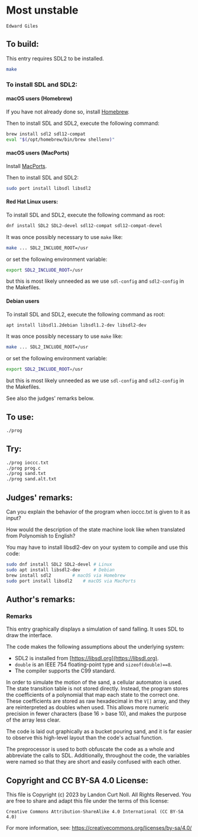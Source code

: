 # Most unstable

    Edward Giles

## To build:

This entry requires SDL2 to be installed.

```sh
make
```

### To install SDL and SDL2:

#### macOS users (Homebrew)

If you have not already done so, install [Homebrew](https://brew.sh).

Then to install SDL and SDL2, execute the following command:

```sh
brew install sdl2 sdl12-compat
eval "$(/opt/homebrew/bin/brew shellenv)"
```

#### macOS users (MacPorts)

Install [MacPorts](https://www.macports.org/install.php).

Then to install SDL and SDL2:

```sh
sudo port install libsdl libsdl2
```

#### Red Hat Linux users:

To install SDL and SDL2, execute the following command as root:

```sh
dnf install SDL2 SDL2-devel sdl12-compat sdl12-compat-devel
```

It was once possibly necessary to use `make` like:

```sh
make ... SDL2_INCLUDE_ROOT=/usr
```

or set the following environment variable:

```sh
export SDL2_INCLUDE_ROOT=/usr
```

but this is most likely unneeded as we use `sdl-config` and `sdl2-config` in the
Makefiles.

#### Debian users

To install SDL and SDL2, execute the following command as root:

```sh
apt install libsdl1.2debian libsdl1.2-dev libsdl2-dev
```

It was once possibly necessary to use `make` like:

```sh
make ... SDL2_INCLUDE_ROOT=/usr
```

or set the following environment variable:

```sh
export SDL2_INCLUDE_ROOT=/usr
```

but this is most likely unneeded as we use `sdl-config` and `sdl2-config` in the
Makefiles.

See also the judges' remarks below.


## To use:

```sh
./prog
```

## Try:

```sh
./prog ioccc.txt
./prog prog.c
./prog sand.txt
./prog sand.alt.txt
```

## Judges' remarks:

Can you explain the behavior of the program when ioccc.txt is given to it as input?

How would the description of the state machine look like when translated from
Polynomish to English?

You may have to install libsdl2-dev on your system to compile and use this code:

```sh
sudo dnf install SDL2 SDL2-devel # Linux
sudo apt install libsdl2-dev 	 # Debian
brew install sdl2		 # macOS via Homebrew
sudo port install libsdl2	 # macOS via MacPorts
```

## Author's remarks:

### Remarks

This entry graphically displays a simulation of sand falling.
It uses SDL to draw the interface.

The code makes the following assumptions about the underlying system:

* SDL2 is installed from [https://libsdl.org](https://libsdl.org).
* `double` is an IEEE 754 floating-point type and `sizeof(double)==8`.
* The compiler supports the C99 standard.

In order to simulate the motion of the sand, a cellular automaton is used. The
state transition table is not stored directly. Instead, the program stores the
coefficients of a polynomial that map each state to the correct one. These
coefficients are stored as raw hexadecimal in the `V[]` array, and they are
reinterpreted as doubles when used. This allows more numeric precision in fewer
characters (base 16 > base 10), and makes the purpose of the array less clear.

The code is laid out graphically as a bucket pouring sand, and it is far easier
to observe this high-level layout than the code's actual function.

The preprocessor is used to both obfuscate the code as a whole and abbreviate
the calls to SDL. Additionally, throughout the code, the variables were named
so that they are short and easily confused with each other.

## Copyright and CC BY-SA 4.0 License:

This file is Copyright (c) 2023 by Landon Curt Noll.  All Rights Reserved.
You are free to share and adapt this file under the terms of this license:

    Creative Commons Attribution-ShareAlike 4.0 International (CC BY-SA 4.0)

For more information, see: https://creativecommons.org/licenses/by-sa/4.0/
